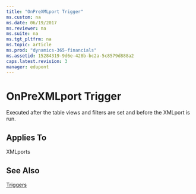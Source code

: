 ```yaml
---
title: "OnPreXMLport Trigger"
ms.custom: na
ms.date: 06/19/2017
ms.reviewer: na
ms.suite: na
ms.tgt_pltfrm: na
ms.topic: article
ms.prod: "dynamics-365-financials"
ms.assetid: 15284319-9d6e-428b-bc2a-5c8579d888a2
caps.latest.revision: 3
manager: edupont
---
```

# OnPreXMLport Trigger
Executed after the table views and filters are set and before the XMLport is run.  
  
## Applies To  
 XMLports  
  
## See Also  
 [Triggers](devenv-triggers.md)